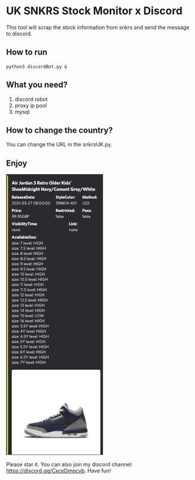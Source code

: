 # UK SNKRS Stock Monitor x Discord

This tool will scrap the stock information from snkrs and send the message to discord.

## How to run
```
python3 discordBot.py &
```

## What you need?
1. discord robot
2. proxy ip pool
3. mysql

## How to change the country?
You can change the URL in the snkrsUK.py.

## Enjoy
![image-20210329094228775](./img/img.png)

Please star it. You can also join my discord channel: https://discord.gg/CxceDmpcvb. Have fun!


